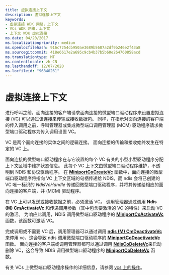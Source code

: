 ```yaml
---
title: 虚拟连接上下文
description: 虚拟连接上下文
keywords:
- 虚拟连接 WDK 网络，上下文
- VCs WDK 网络，上下文
- 上下文 WDK 虚拟连接
ms.date: 04/20/2017
ms.localizationpriority: medium
ms.openlocfilehash: 916c7254cb950ae3689b5687a2df9b246e2f43a8
ms.sourcegitcommit: 418e6617e2a695c9cb4b37b5b60e264760858acd
ms.translationtype: MT
ms.contentlocale: zh-CN
ms.lasthandoff: 12/07/2020
ms.locfileid: "96840261"
---
```

# <a name="virtual-connection-context"></a>虚拟连接上下文





进行呼叫之前，面向连接的客户端请求面向连接的微型端口驱动程序来设置虚拟连接 (VC) 可以通过该连接来传输或接收数据包。 同样，在指示对面向连接的客户端的传入调用之前，呼叫管理器或集成微型端口调用管理器 (MCM) 驱动程序请求微型端口驱动程序为传入调用设置 VC。

VC 是两个面向连接的实体之间的逻辑连接。 面向连接的传输和接收始终发生在特定的 VC 上。

面向连接的微型端口驱动程序在与它设置的每个 VC 有关的小型小型驱动程序分配上下文区域中维护状态信息。 此每个 VC 上下文由微型端口驱动程序维护，不透明到 NDIS 和协议驱动程序。 在 [**MiniportCoCreateVc**](/windows-hardware/drivers/ddi/ndis/nc-ndis-miniport_co_create_vc) 函数中，面向连接的微型端口驱动程序将指向 VC 上下文区域的句柄传递给 NDIS，而 ndis 会将已创建的 VC 唯一标识的 *NdisVcHandle* 传递回微型端口驱动程序，并将其传递给相应的面向连接的客户端，并 (MCM) 驱动程序。

在 VC 上可以发送或接收数据之前，必须激活 VC。 调用管理器通过调用 **Ndis (M) CmActivateVc** 和传递调用参数（其中包含要激活的 VC 的特性）来启动 VC 的激活。 为响应此调用，NDIS 调用微型端口驱动程序的 [**MiniportCoActivateVc**](/windows-hardware/drivers/ddi/ndis/nc-ndis-miniport_co_activate_vc) 函数，该函数可激活 VC。

完成调用或不需要 VC 后，调用管理器可以通过调用 [**ndis (M) CmDeactivateVc**](/windows-hardware/drivers/ddi/ndis/nf-ndis-ndiscmdeactivatevc)来停用 vc，这会导致 ndis 调用微型端口驱动程序的 [**MiniportCoDeactivateVc**](/windows-hardware/drivers/ddi/ndis/nc-ndis-miniport_co_deactivate_vc) 函数。 面向连接的客户端或调用管理器都可以通过调用 [**NdisCoDeleteVc**](/windows-hardware/drivers/ddi/ndis/nf-ndis-ndiscodeletevc)来启动删除 VC，这会导致 NDIS 调用微型端口驱动程序的 [**MiniportCoDeleteVc**](/windows-hardware/drivers/ddi/ndis/nc-ndis-miniport_co_delete_vc) 函数。

有关 VCs 上微型端口驱动程序操作的详细信息，请参阅 [vcs 上的操作](creating-a-vc.md)。

 

